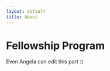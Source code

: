 ```yaml
---
layout: default
title: About 
---
```


Fellowship Program
==================

Even Angela can edit this part :)
